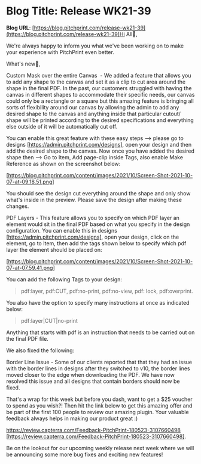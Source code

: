 # **Blog Title**: Release WK21-39

**Blog URL**: [https://blog.pitchprint.com/release-wk21-39](https://blog.pitchprint.com/release-wk21-39)Hi All👋,

We're always happy to inform you what we've been working on to make your experience with PitchPrint even better.

What's new🚀,

Custom Mask over the entire Canvas  - We added a feature that allows you to add any shape to the canvas and set it as a clip to cut area
around the shape in the final PDF. In the past, our customers struggled with having the canvas in different shapes to accommodate their
specific needs, our canvas could only be a rectangle or a square but this amazing feature is bringing all sorts of flexibility around our
canvas by allowing the admin to add any desired shape to the canvas and anything inside that particular cutout/ shape will be printed
according to the desired specifications and everything else outside of it will be automatically cut off.

You can enable this great feature with these easy steps —> please go to designs [https://admin.pitchprint.com/designs], open your design and
then add the desired shape to the canvas. Now once you have added the desired shape then —> Go to Item, Add page-clip inside Tags, also
enable Make Reference as shown on the screenshot below:

[https://blog.pitchprint.com/content/images/2021/10/Screen-Shot-2021-10-07-at-09.18.51.png]

You should see the design cut everything around the shape and only show what's inside in the preview. Please save the design after making
these changes.

PDF Layers - This feature allows you to specify on which PDF layer an element would sit in the final PDF based on what you specify in the
design configuration. You can enable this in designs [https://admin.pitchprint.com/designs], open your design, click on the element, go to
Item, then add the tags shown below to specify which pdf layer the element should be placed on:

[https://blog.pitchprint.com/content/images/2021/10/Screen-Shot-2021-10-07-at-07.59.41.png]

You can add the following Tags to your design:

> pdf:layer, pdf:CUT, pdf:no-print, pdf:no-view, pdf: lock, pdf:overprint.

You also have the option to specify many instructions at once as indicated below:

> pdf:layer|CUT|no-print

Anything that starts with pdf is an instruction that needs to be carried out on the final PDF file.

We also fixed the following:

Border Line Issue - Some of our clients reported that that they had an issue with the border lines in designs after they switched to v10,
the border lines moved closer to the edge when downloading the PDF. We have now resolved this issue and all designs that contain borders
should now be fixed.

That's a wrap for this week but before you dash, want to get a $25 voucher to spend as you wish?! Then hit the link below to get this
amazing offer and be part of the first 100 people to review our amazing plugin. Your valuable feedback always helps in making our product
great :)

https://review.capterra.com/Feedback-PitchPrint-180523-3107660498 [https://review.capterra.com/Feedback-PitchPrint-180523-3107660498].

Be on the lookout for our upcoming weekly release next week where we will be announcing some more bug fixes and exciting new features!

